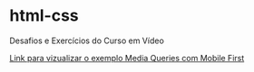 # html-css
 Desafios e Exercícios do Curso em Vídeo

<a href="https://deivysonronan.github.io/html-css/exercicios/ex026/mq004/index.html"> Link para vizualizar o exemplo Media Queries com Mobile First</a>
